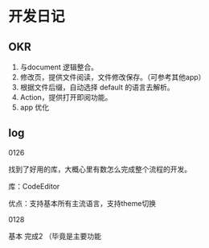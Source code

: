 #  开发日记

## OKR

1. 与document 逻辑整合。
2. 修改页，提供文件阅读，文件修改保存。（可参考其他app）
3. 根据文件后缀，自动选择 default 的语言去解析。
4. Action，提供打开即阅功能。
5. app 优化

## log

0126

找到了好用的库，大概心里有数怎么完成整个流程的开发。

库：CodeEditor

优点：支持基本所有主流语言，支持theme切换


0128

基本 完成2 （毕竟是主要功能
